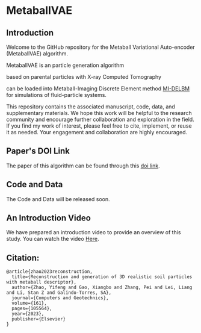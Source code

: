 # MetaballVAE


## Introduction
Welcome to the GitHub repository for the Metaball Variational Auto-encoder (MetaballVAE) algorithm. 

MetaballVAE is an particle generation algorithm 

based on parental particles with X-ray Computed Tomography



can be loaded into Metaball-Imaging Discrete Element method [MI-DELBM](https://github.com/YifengZhaoo/MI_DELBM) for simulations of fluid-particle systems. 

This repository contains the associated manuscript, code, data, and supplementary materials. We hope this work will be helpful to the research community and encourage further collaboration and exploration in the field.  If you find my work of interest, please feel free to cite, implement, or reuse it as needed. Your engagement and collaboration are highly encouraged. 

## Paper's DOI Link
The paper of this algorithm can be found through this [doi link](https://doi.org/10.1016/j.compgeo.2023.105564). 

## Code and Data
The Code and Data will be released soon. 

## An Introduction Video
We have prepared an introduction video to provide an overview of this study. You can watch the video [Here]().

## Citation:
```
@article{zhao2023reconstruction,
  title={Reconstruction and generation of 3D realistic soil particles with metaball descriptor},
  author={Zhao, Yifeng and Gao, Xiangbo and Zhang, Pei and Lei, Liang and Li, Stan Z and Galindo-Torres, SA},
  journal={Computers and Geotechnics},
  volume={161},
  pages={105564},
  year={2023},
  publisher={Elsevier}
}
```
